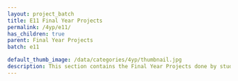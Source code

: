 ```yaml
---
layout: project_batch
title: E11 Final Year Projects
permalink: /4yp/e11/
has_children: true
parent: Final Year Projects
batch: e11

default_thumb_image: /data/categories/4yp/thumbnail.jpg
description: This section contains the Final Year Projects done by students as a part of CO421 & CO425 in their final year
---
```

